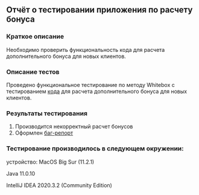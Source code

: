 ## Отчёт о тестировании приложения по расчету бонуса

### Краткое описание
Необходимо проверить функциональность кода для расчета дополнительного бонуса для новых клиентов.

### Описание тестов
Проведено функциональное тестирование по методу Whitebox с тестированием [кода](https://github.com/netology-code/javaqa-homeworks/tree/master/programming#%D0%B7%D0%B0%D0%B4%D0%B0%D1%87%D0%B0-2---precision) для расчета дополнительного бонуса для новых клиентов.

### Результаты тестирования
1. Производится некорректный расчет бонусов
2. Оформлен [баг-репорт](https://github.com/YanaVakhrameeva/Java_2.2/issues/1#issue-824412093)

### Тестирование производилось в следующем окружении:
устройство: MacOS Big Sur (11.2.1)

Java 11.0.10

IntelliJ IDEA 2020.3.2 (Community Edition)